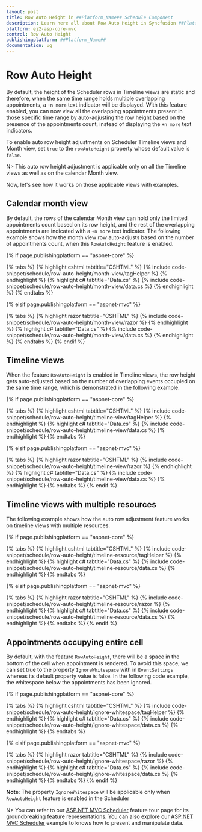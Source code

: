 ```yaml
---
layout: post
title: Row Auto Height in ##Platform_Name## Schedule Component
description: Learn here all about Row Auto Height in Syncfusion ##Platform_Name## Schedule component of Syncfusion Essential JS 2 and more.
platform: ej2-asp-core-mvc
control: Row Auto Height
publishingplatform: ##Platform_Name##
documentation: ug
---
```



# Row Auto Height

By default, the height of the Scheduler rows in Timeline views are static and therefore, when the same time range holds multiple overlapping appointments, a `+n more` text indicator will be displayed. With this feature enabled, you can now view all the overlapping appointments present in those specific time range by auto-adjusting the row height based on the presence of the appointments count, instead of displaying the `+n more` text indicators.

To enable auto row height adjustments on Scheduler Timeline views and Month view, set `true` to the `rowAutoHeight` property whose default value is `false`.

N> This auto row height adjustment is applicable only on all the Timeline views as well as on the calendar Month view.

Now, let's see how it works on those applicable views with examples.

## Calendar month view

By default, the rows of the calendar Month view can hold only the limited appointments count based on its row height, and the rest of the overlapping appointments are indicated with a `+n more` text indicator. The following example shows how the month view row auto-adjusts based on the number of appointments count, when this `RowAutoHeight` feature is enabled.

{% if page.publishingplatform == "aspnet-core" %}

{% tabs %}
{% highlight cshtml tabtitle="CSHTML" %}
{% include code-snippet/schedule/row-auto-height/month-view/tagHelper %}
{% endhighlight %}
{% highlight c# tabtitle="Data.cs" %}
{% include code-snippet/schedule/row-auto-height/month-view/data.cs %}
{% endhighlight %}
{% endtabs %}

{% elsif page.publishingplatform == "aspnet-mvc" %}

{% tabs %}
{% highlight razor tabtitle="CSHTML" %}
{% include code-snippet/schedule/row-auto-height/month-view/razor %}
{% endhighlight %}
{% highlight c# tabtitle="Data.cs" %}
{% include code-snippet/schedule/row-auto-height/month-view/data.cs %}
{% endhighlight %}
{% endtabs %}
{% endif %}



## Timeline views

When the feature `RowAutoHeight` is enabled in Timeline views, the row height gets auto-adjusted based on the number of overlapping events occupied on the same time range, which is demonstrated in the following example.

{% if page.publishingplatform == "aspnet-core" %}

{% tabs %}
{% highlight cshtml tabtitle="CSHTML" %}
{% include code-snippet/schedule/row-auto-height/timeline-view/tagHelper %}
{% endhighlight %}
{% highlight c# tabtitle="Data.cs" %}
{% include code-snippet/schedule/row-auto-height/timeline-view/data.cs %}
{% endhighlight %}
{% endtabs %}

{% elsif page.publishingplatform == "aspnet-mvc" %}

{% tabs %}
{% highlight razor tabtitle="CSHTML" %}
{% include code-snippet/schedule/row-auto-height/timeline-view/razor %}
{% endhighlight %}
{% highlight c# tabtitle="Data.cs" %}
{% include code-snippet/schedule/row-auto-height/timeline-view/data.cs %}
{% endhighlight %}
{% endtabs %}
{% endif %}



## Timeline views with multiple resources

The following example shows how the auto row adjustment feature works on timeline views with multiple resources.

{% if page.publishingplatform == "aspnet-core" %}

{% tabs %}
{% highlight cshtml tabtitle="CSHTML" %}
{% include code-snippet/schedule/row-auto-height/timeline-resource/tagHelper %}
{% endhighlight %}
{% highlight c# tabtitle="Data.cs" %}
{% include code-snippet/schedule/row-auto-height/timeline-resource/data.cs %}
{% endhighlight %}
{% endtabs %}

{% elsif page.publishingplatform == "aspnet-mvc" %}

{% tabs %}
{% highlight razor tabtitle="CSHTML" %}
{% include code-snippet/schedule/row-auto-height/timeline-resource/razor %}
{% endhighlight %}
{% highlight c# tabtitle="Data.cs" %}
{% include code-snippet/schedule/row-auto-height/timeline-resource/data.cs %}
{% endhighlight %}
{% endtabs %}
{% endif %}



## Appointments occupying entire cell

By default, with the feature `RowAutoHeight`, there will be a space in the bottom of the cell when appointment is rendered. To avoid this space, we can set true to the property `IgnoreWhitespace` with in `EventSettings` whereas its default property value is false. In the following code example, the whitespace below the appointments has been ignored.

{% if page.publishingplatform == "aspnet-core" %}

{% tabs %}
{% highlight cshtml tabtitle="CSHTML" %}
{% include code-snippet/schedule/row-auto-height/ignore-whitespace/tagHelper %}
{% endhighlight %}
{% highlight c# tabtitle="Data.cs" %}
{% include code-snippet/schedule/row-auto-height/ignore-whitespace/data.cs %}
{% endhighlight %}
{% endtabs %}

{% elsif page.publishingplatform == "aspnet-mvc" %}

{% tabs %}
{% highlight razor tabtitle="CSHTML" %}
{% include code-snippet/schedule/row-auto-height/ignore-whitespace/razor %}
{% endhighlight %}
{% highlight c# tabtitle="Data.cs" %}
{% include code-snippet/schedule/row-auto-height/ignore-whitespace/data.cs %}
{% endhighlight %}
{% endtabs %}
{% endif %}



**Note**: The property `IgnoreWhitespace` will be applicable only when `RowAutoHeight` feature is enabled in the Scheduler

N> You can refer to our [ASP.NET MVC Scheduler](https://www.syncfusion.com/aspnet-mvc-ui-controls/scheduler) feature tour page for its groundbreaking feature representations. You can also explore our [ASP.NET MVC Scheduler](https://ej2.syncfusion.com/aspnetmvc/Schedule/Overview#/material) example to knows how to present and manipulate data.
